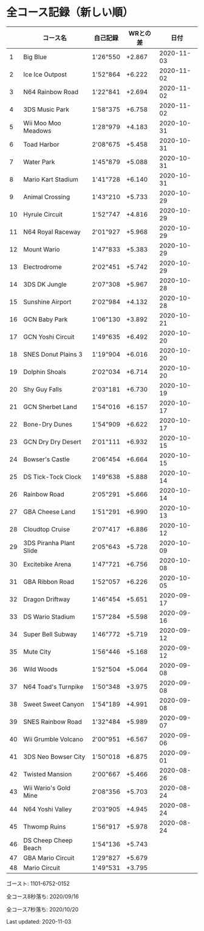 # 全コース記録（新しい順）

||コース名|自己記録|WRとの差|日付
|--|--|--|--|--|
|1|Big Blue|1'26"550|+2.867|2020-11-03|
|2|Ice Ice Outpost|1'52"864|+6.222|2020-11-02|
|3|N64 Rainbow Road|1'22"841|+2.694|2020-11-02|
|4|3DS Music Park|1'58"375|+6.758|2020-11-02|
|5|Wii Moo Moo Meadows|1'28"979|+4.183|2020-10-31|
|6|Toad Harbor|2'08"675|+5.458|2020-10-31|
|7|Water Park|1'45"879|+5.088|2020-10-31|
|8|Mario Kart Stadium|1'41"728|+6.140|2020-10-31|
|9|Animal Crossing|1'43"210|+5.733|2020-10-29|
|10|Hyrule Circuit|1'52"747|+4.816|2020-10-29|
|11|N64 Royal Raceway|2'01"927|+5.968|2020-10-29|
|12|Mount Wario|1'47"833|+5.383|2020-10-29|
|13|Electrodrome|2'02"451|+5.742|2020-10-29|
|14|3DS DK Jungle|2'07"308|+5.967|2020-10-28|
|15|Sunshine Airport|2'02"984|+4.132|2020-10-28|
|16|GCN Baby Park|1'06"130|+3.892|2020-10-21|
|17|GCN Yoshi Circuit|1'49"635|+6.492|2020-10-20|
|18|SNES Donut Plains 3|1'19"904|+6.016|2020-10-20|
|19|Dolphin Shoals|2'02"034|+6.714|2020-10-20|
|20|Shy Guy Falls|2'03"181|+6.730|2020-10-19|
|21|GCN Sherbet Land|1'54"016|+6.157|2020-10-17|
|22|Bone-Dry Dunes|1'54"909|+6.622|2020-10-17|
|23|GCN Dry Dry Desert|2'01"111|+6.932|2020-10-15|
|24|Bowser's Castle|2'06"454|+6.664|2020-10-15|
|25|DS Tick-Tock Clock|1'49"638|+5.888|2020-10-14|
|26|Rainbow Road|2'05"291|+5.666|2020-10-14|
|27|GBA Cheese Land|1'51"291|+6.990|2020-10-13|
|28|Cloudtop Cruise|2'07"417|+6.886|2020-10-12|
|29|3DS Piranha Plant Slide|2'05"643|+5.728|2020-10-09|
|30|Excitebike Arena|1'47"721|+6.756|2020-10-08|
|31|GBA Ribbon Road|1'52"057|+6.226|2020-10-05|
|32|Dragon Driftway|1'46"454|+5.651|2020-09-17|
|33|DS Wario Stadium|1'57"284|+5.598|2020-09-16|
|34|Super Bell Subway|1'46"772|+5.719|2020-09-12|
|35|Mute City|1'56"446|+5.168|2020-09-12|
|36|Wild Woods|1'52"504|+5.064|2020-09-08|
|37|N64 Toad's Turnpike|1'50"348|+3.975|2020-09-08|
|38|Sweet Sweet Canyon|1'54"189|+4.991|2020-09-08|
|39|SNES Rainbow Road|1'32"484|+5.989|2020-09-07|
|40|Wii Grumble Volcano|2'00"951|+6.567|2020-09-06|
|41|3DS Neo Bowser City|1'50"018|+6.875|2020-09-01|
|42|Twisted Mansion|2'00"667|+5.466|2020-08-26|
|43|Wii Wario's Gold Mine|2'08"356|+5.703|2020-08-24|
|44|N64 Yoshi Valley|2'03"905|+4.945|2020-08-24|
|45|Thwomp Ruins|1'56"917|+5.978|2020-08-24|
|46|DS Cheep Cheep Beach|1'54"136|+5.743||
|47|GBA Mario Circuit|1'29"827|+5.679||
|48|Mario Circuit|1'49"531|+3.795||

ゴースト: 1101-6752-0152

全コース8秒落ち: 2020/09/16

全コース7秒落ち: 2020/10/20

Last updated: 2020-11-03
